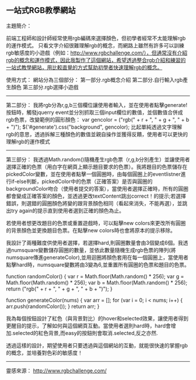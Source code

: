 
一站式RGB教學網站
----------------

主題簡介：

前端工程師和設計師經常使用rgb編碼來選擇顏色，但初學者經常不太能理解rgb的運作模式。
只看文字介紹很難理解rgb的概念，而網路上雖然有許多可以訓練rgb敏感度的小遊戲（例如：http://www.rgbchallenge.com/），但通常沒有介紹rgb的概念和運作模式，因此我製作了這個網站，希望透過整合rgb介紹和練習的一站式教學網站，用比較直覺的方式幫助初學者快速理解rgb的概念。

使用方式：
網站分為三個部分：
第一部分.rgb概念介紹
第二部分.自行輸入rgb產生顏色
第三部分.rgb選擇小遊戲

-----------------

第二部分：
我將rgb分為r,g,b三個欄位讓使用者輸入，並在使用者點擊generate!按鈕時，觸發jquerry event並分別抓取三個input欄位的數值，並個數值合併成rgb色票，改變範例的圓形顏色：
    var gencolor = ("rgb(" + r + ", " + g + ", " + b + ")");
    $('#generate').css("background", gencolor);
比起單純透過文字理解rgb的意思，透過拆解三種顏色的數值並親自操作並獲得反饋，使用者可以更快的理解rgb的運作模式

----------

第三部分：
我透過Math.random()隨機產生rgb色票（r,g,b分別產生）並讓使用者選擇正確的色票（用白字在網頁上顯示題目要求的色票）。我將題目的色票儲存在pickedColor變數，並在使用者點擊一個圓圈時，由每個圓圈上的eventlistner進行if-else判斷，pickedColor中的色票（正確答案）是否與圓圈的backgroundColor吻合（使用者提交的答案），當使用者選擇正確時，所有的圓圈都會變成正確答案的顏色，並透過更改textContent跳出correct！的提示;若選擇錯誤，則選錯的圓圈顏色將變的跟背景顏色相同（看起來消失，不能再選），並跳出try again的提示直到使用者選到正確的顏色為止。


若使用者想更改題目的色票或重置遊戲時，可以點擊new colors來更改所有圓圈的背景顏色並更換題目色票。在點擊new colors時也會將原本的提示移除。

我設計了兩種難度供使用者選擇，若選擇hard,則圓圈數量會由3個變成6個。我透過numsquare變數儲存圓圈的數量，並依此數量隨機生成rgb色票的陣列(將numsquare傳進generateColor),並用迴圈將顏色套用在每一個圓圈上，當使用者點擊hard時，numsquare變數將由3變為6,並重置所有圓圈的色票和題目的色票。

function randomColor() {
    var r = Math.floor(Math.random() * 256);
    var g = Math.floor(Math.random() * 256);
    var b = Math.floor(Math.random() * 256);
    return ("rgb(" + r + ", " + g + ", " + b + ")");
}

function generateColor(nums) {
    var arr = [];
    for (var i = 0; i < nums; i++) {
        arr.push(randomColor());
    }
    return arr;
}

我為每個按鈕設計了紅色（與背景對比）的hover和selected效果，讓使用者得到更醒目的提示，了解如何與這個網頁互動。當使用者選則hard時，hard會增加.selected的紅色背景,而easy的按鈕則會取消.selected,反之亦然.


透過這樣的設計，期望使用者只要透過與這個網站的互動，就能很快速的掌握rgb的概念，並培養對色彩的敏感度！

-------------------------
靈感來源：
http://www.rgbchallenge.com/



